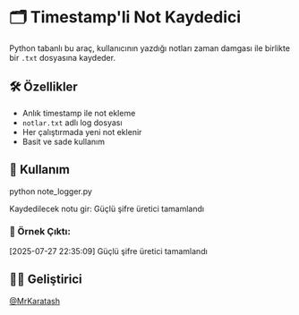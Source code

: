 # 🗂️ Timestamp'li Not Kaydedici

Python tabanlı bu araç, kullanıcının yazdığı notları zaman damgası ile birlikte bir `.txt` dosyasına kaydeder.

## 🛠️ Özellikler

- Anlık timestamp ile not ekleme
- `notlar.txt` adlı log dosyası
- Her çalıştırmada yeni not eklenir
- Basit ve sade kullanım

## 🚀 Kullanım

python note_logger.py

Kaydedilecek notu gir: Güçlü şifre üretici tamamlandı

### 📄 Örnek Çıktı:

[2025-07-27 22:35:09] Güçlü şifre üretici tamamlandı

## 👨‍💻 Geliştirici

[@MrKaratash](https://github.com/MrKaratash)
